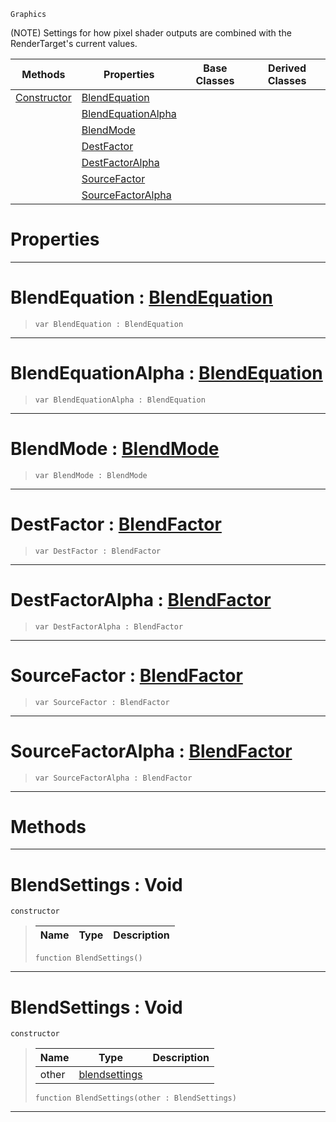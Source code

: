  `Graphics`

(NOTE) Settings for how pixel shader outputs are combined with the RenderTarget's current values.

|Methods|Properties|Base Classes|Derived Classes|
|---|---|---|---|
|[ Constructor](https://github.com/dragonCASTjosh/PlasmaDocs/blob/master/code_reference/class_reference/blendsettings.markdown#blendsettings-void)|[ BlendEquation](https://github.com/dragonCASTjosh/PlasmaDocs/blob/master/code_reference/class_reference/blendsettings.markdown#blendequation-plasma-engin)| | |
| |[ BlendEquationAlpha](https://github.com/dragonCASTjosh/PlasmaDocs/blob/master/code_reference/class_reference/blendsettings.markdown#blendequationalpha-plasma)| | |
| |[ BlendMode](https://github.com/dragonCASTjosh/PlasmaDocs/blob/master/code_reference/class_reference/blendsettings.markdown#blendmode-plasma-engine-do)| | |
| |[ DestFactor](https://github.com/dragonCASTjosh/PlasmaDocs/blob/master/code_reference/class_reference/blendsettings.markdown#destfactor-plasma-engine-d)| | |
| |[ DestFactorAlpha](https://github.com/dragonCASTjosh/PlasmaDocs/blob/master/code_reference/class_reference/blendsettings.markdown#destfactoralpha-plasma-eng)| | |
| |[ SourceFactor](https://github.com/dragonCASTjosh/PlasmaDocs/blob/master/code_reference/class_reference/blendsettings.markdown#sourcefactor-plasma-engine)| | |
| |[ SourceFactorAlpha](https://github.com/dragonCASTjosh/PlasmaDocs/blob/master/code_reference/class_reference/blendsettings.markdown#sourcefactoralpha-plasma-e)| | |


 #  Properties


---  
 #  BlendEquation : [BlendEquation](https://github.com/dragonCASTjosh/PlasmaDocs/blob/master/code_reference/enum_reference.markdown#blendequation)

> 
> ``` lang=cpp, name=Lightning
> var BlendEquation : BlendEquation


---  
 #  BlendEquationAlpha : [BlendEquation](https://github.com/dragonCASTjosh/PlasmaDocs/blob/master/code_reference/enum_reference.markdown#blendequation)

> 
> ``` lang=cpp, name=Lightning
> var BlendEquationAlpha : BlendEquation


---  
 #  BlendMode : [BlendMode](https://github.com/dragonCASTjosh/PlasmaDocs/blob/master/code_reference/enum_reference.markdown#blendmode)

> 
> ``` lang=cpp, name=Lightning
> var BlendMode : BlendMode


---  
 #  DestFactor : [BlendFactor](https://github.com/dragonCASTjosh/PlasmaDocs/blob/master/code_reference/enum_reference.markdown#blendfactor)

> 
> ``` lang=cpp, name=Lightning
> var DestFactor : BlendFactor


---  
 #  DestFactorAlpha : [BlendFactor](https://github.com/dragonCASTjosh/PlasmaDocs/blob/master/code_reference/enum_reference.markdown#blendfactor)

> 
> ``` lang=cpp, name=Lightning
> var DestFactorAlpha : BlendFactor


---  
 #  SourceFactor : [BlendFactor](https://github.com/dragonCASTjosh/PlasmaDocs/blob/master/code_reference/enum_reference.markdown#blendfactor)

> 
> ``` lang=cpp, name=Lightning
> var SourceFactor : BlendFactor


---  
 #  SourceFactorAlpha : [BlendFactor](https://github.com/dragonCASTjosh/PlasmaDocs/blob/master/code_reference/enum_reference.markdown#blendfactor)

> 
> ``` lang=cpp, name=Lightning
> var SourceFactorAlpha : BlendFactor


---  
 #  Methods


---  
 #  BlendSettings : Void

 `constructor`

> 
> |Name|Type|Description|
> |---|---|---|
> ``` lang=cpp, name=Lightning
> function BlendSettings()
> ``` 


---  
 #  BlendSettings : Void

 `constructor`

> 
> |Name|Type|Description|
> |---|---|---|
> |other|[blendsettings](https://github.com/dragonCASTjosh/PlasmaDocs/blob/master/code_reference/class_reference/blendsettings.markdown)| |
> ``` lang=cpp, name=Lightning
> function BlendSettings(other : BlendSettings)
> ``` 


---  
 

 
